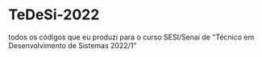 # TeDeSi-2022
todos os códigos que eu produzi para o curso SESI/Senai de "Técnico em Desenvolvimento de Sistemas 2022/1"
